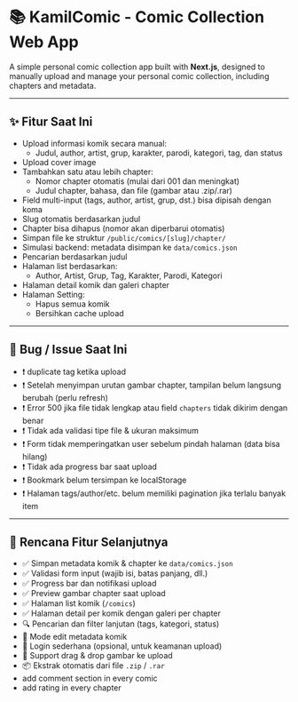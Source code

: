 # 📚 KamilComic - Comic Collection Web App

A simple personal comic collection app built with **Next.js**, designed to manually upload and manage your personal comic collection, including chapters and metadata.

---

## ✨ Fitur Saat Ini

- Upload informasi komik secara manual:
  - Judul, author, artist, grup, karakter, parodi, kategori, tag, dan status
- Upload cover image
- Tambahkan satu atau lebih chapter:
  - Nomor chapter otomatis (mulai dari 001 dan meningkat)
  - Judul chapter, bahasa, dan file (gambar atau .zip/.rar)
- Field multi-input (tags, author, artist, grup, dst.) bisa dipisah dengan koma
- Slug otomatis berdasarkan judul
- Chapter bisa dihapus (nomor akan diperbarui otomatis)
- Simpan file ke struktur `/public/comics/[slug]/chapter/`
- Simulasi backend: metadata disimpan ke `data/comics.json`
- Pencarian berdasarkan judul
- Halaman list berdasarkan:
  - Author, Artist, Grup, Tag, Karakter, Parodi, Kategori
- Halaman detail komik dan galeri chapter
- Halaman Setting:
  - Hapus semua komik
  - Bersihkan cache upload

---

## 🐞 Bug / Issue Saat Ini

- ❗ duplicate tag ketika upload
- ❗ Setelah menyimpan urutan gambar chapter, tampilan belum langsung berubah (perlu refresh)
- ❗ Error 500 jika file tidak lengkap atau field `chapters` tidak dikirim dengan benar
- ❗ Tidak ada validasi tipe file & ukuran maksimum
- ❗ Form tidak memperingatkan user sebelum pindah halaman (data bisa hilang)
- ❗ Tidak ada progress bar saat upload
- ❗ Bookmark belum tersimpan ke localStorage
- ❗ Halaman tags/author/etc. belum memiliki pagination jika terlalu banyak item

---

## 🚧 Rencana Fitur Selanjutnya

- ✅ Simpan metadata komik & chapter ke `data/comics.json`
- ✅ Validasi form input (wajib isi, batas panjang, dll.)
- ✅ Progress bar dan notifikasi upload
- ✅ Preview gambar chapter saat upload
- ✅ Halaman list komik (`/comics`)
- ✅ Halaman detail per komik dengan galeri per chapter
- 🔍 Pencarian dan filter lanjutan (tags, kategori, status)
- 📝 Mode edit metadata komik
- 🔐 Login sederhana (opsional, untuk keamanan upload)
- 📁 Support drag & drop gambar ke upload
- 📦 Ekstrak otomatis dari file `.zip` / `.rar`
- add comment section in every comic
- add rating in every chapter
